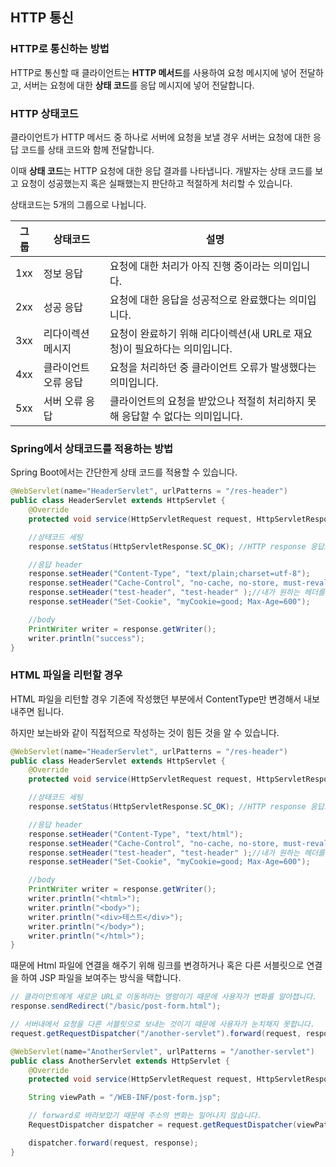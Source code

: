 ## HTTP 통신

### HTTP로 통신하는 방법

HTTP로 통신할 때 클라이언트는 **HTTP 메서드**를 사용하여 요청 메시지에 넣어 전달하고, 서버는 요청에 대한 **상태 코드**를 응답 메시지에 넣어 전달합니다.

### HTTP 상태코드

클라이언트가 HTTP 메서드 중 하나로 서버에 요청을 보낼 경우 서버는 요청에 대한 응답 코드를 상태 코드와 함께 전달합니다.

이때 **상태 코드**는 HTTP 요청에 대한 응답 결과를 나타냅니다. 개발자는 상태 코드를 보고 요청이 성공했는지 혹은 실패했는지 판단하고 적절하게 처리할 수 있습니다.

상태코드는 5개의 그룹으로 나뉩니다.

| 그룹 | 상태코드             | 설명                                                                           |
| ---- | -------------------- | ------------------------------------------------------------------------------ |
| 1xx  | 정보 응답            | 요청에 대한 처리가 아직 진행 중이라는 의미입니다.                              |
| 2xx  | 성공 응답            | 요청에 대한 응답을 성공적으로 완료했다는 의미입니다.                           |
| 3xx  | 리다이렉션 메시지    | 요청이 완료하기 위해 리다이렉션(새 URL로 재요청)이 필요하다는 의미입니다.      |
| 4xx  | 클라이언트 오류 응답 | 요청을 처리하던 중 클라이언트 오류가 발생했다는 의미입니다.                    |
| 5xx  | 서버 오류 응답       | 클라이언트의 요청을 받았으나 적절히 처리하지 못해 응답할 수 없다는 의미입니다. |

### Spring에서 상태코드를 적용하는 방법

Spring Boot에서는 간단한게 상태 코드를 적용할 수 있습니다.

```java
@WebServlet(name="HeaderServlet", urlPatterns = "/res-header")
public class HeaderServlet extends HttpServlet {
    @Override
    protected void service(HttpServletRequest request, HttpServletResponse response) throws ServletException, IOException

    //상태코드 세팅
    response.setStatus(HttpServletResponse.SC_OK); //HTTP response 응답코드 지정

    //응답 header
    response.setHeader("Content-Type", "text/plain;charset=utf-8");
    response.setHeader("Cache-Control", "no-cache, no-store, must-revalidate"); // cache 무효화
    response.setHeader("test-header", "test-header" );//내가 원하는 헤더를 생성합니다.
    response.setHeader("Set-Cookie", "myCookie=good; Max-Age=600");

    //body
    PrintWriter writer = response.getWriter();
    writer.println("success");
}
```

### HTML 파일을 리턴할 경우

HTML 파일을 리턴할 경우 기존에 작성했던 부분에서 ContentType만 변경해서 내보내주면 됩니다.

하지만 보는바와 같이 직접적으로 작성하는 것이 힘든 것을 알 수 있습니다.

```java
@WebServlet(name="HeaderServlet", urlPatterns = "/res-header")
public class HeaderServlet extends HttpServlet {
    @Override
    protected void service(HttpServletRequest request, HttpServletResponse response) throws ServletException, IOException

    //상태코드 세팅
    response.setStatus(HttpServletResponse.SC_OK); //HTTP response 응답코드 지정

    //응답 header
    response.setHeader("Content-Type", "text/html");
    response.setHeader("Cache-Control", "no-cache, no-store, must-revalidate"); // cache 무효화
    response.setHeader("test-header", "test-header" );//내가 원하는 헤더를 생성합니다.
    response.setHeader("Set-Cookie", "myCookie=good; Max-Age=600");

    //body
    PrintWriter writer = response.getWriter();
    writer.println("<html>");
    writer.println("<body>");
    writer.println("<div>테스트</div>");
    writer.println("</body>");
    writer.println("</html>");
}
```

때문에 Html 파일에 연결을 해주기 위해 링크를 변경하거나 혹은 다른 서블릿으로 연결을 하여 JSP 파일을 보여주는 방식을 택합니다.

```java
// 클라이언트에게 새로운 URL로 이동하라는 명령이기 때문에 사용자가 변화를 알아챕니다.
response.sendRedirect("/basic/post-form.html");

// 서버내에서 요청을 다른 서블릿으로 보내는 것이기 때문에 사용자가 눈치채지 못합니다.
request.getRequestDispatcher("/another-servlet").forward(request, response);
```

```java
@WebServlet(name="AnotherServlet", urlPatterns = "/another-servlet")
public class AnotherServlet extends HttpServlet {
    @Override
    protected void service(HttpServletRequest request, HttpServletResponse response) throws ServletException, IOException

    String viewPath = "/WEB-INF/post-form.jsp";

    // forward로 바라보았기 때문에 주소의 변화는 일어나지 않습니다.
    RequestDispatcher dispatcher = request.getRequestDispatcher(viewPath);

    dispatcher.forward(request, response);
}
```
